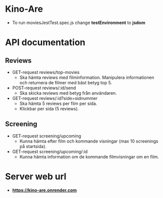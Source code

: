 # Kino-Are

* To run moviesJestTest.spec.js change **testEnvironment** to __jsdom__

# API documentation
## Reviews
* GET-request reviews/top-movies
  * Ska hämta reviews med filminformation. Manipulera informationen och returnera de filmer med bäst betyg top 5.
* POST-request reviews/:id/send
  * Ska skicka reviews med betyg från användaren.
* GET-request reviews/:id?side=sidnummer
  * Ska hämta 5 reviews per film per sida.
  * Klickbar per sida (5 reviews).
## Screening
* GET-request screening/upcoming
  * Kunna hämta efter film och kommande visningar (max 10 screenings på startsida).
* GET-request screening/upcoming/:id
  * Kunna hämta information om de kommande filmvisningar om en film.

# Server web url
* **https://kino-are.onrender.com**